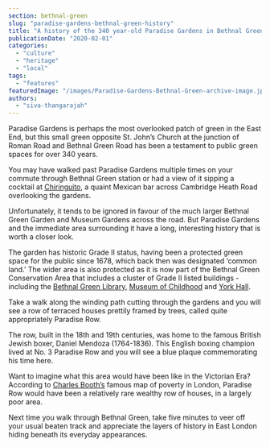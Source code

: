```yaml
---
section: bethnal-green
slug: "paradise-gardens-bethnal-green-history"
title: "A history of the 340 year-old Paradise Gardens in Bethnal Green"
publicationDate: "2020-02-01"
categories: 
  - "culture"
  - "heritage"
  - "local"
tags: 
  - "features"
featuredImage: "/images/Paradise-Gardens-Bethnal-Green-archive-image.jpeg"
authors: 
  - "siva-thangarajah"
---
```


Paradise Gardens is perhaps the most overlooked patch of green in the East End, but this small green opposite St. John’s Church at the junction of Roman Road and Bethnal Green Road has been a testament to public green spaces for over 340 years.

You may have walked past Paradise Gardens multiple times on your commute through Bethnal Green station or had a view of it sipping a cocktail at [Chiringuito](https://bethnalgreen.romanroadlondon.com/chiringuito-cafe-opens-museum-gardens/), a quaint Mexican bar across Cambridge Heath Road overlooking the gardens.

Unfortunately, it tends to be ignored in favour of the much larger Bethnal Green Garden and Museum Gardens across the road. But Paradise Gardens and the immediate area surrounding it have a long, interesting history that is worth a closer look.

The garden has historic Grade II status, having been a protected green space for the public since 1678, which back then was designated ‘common land.’ The wider area is also protected as it is now part of the Bethnal Green Conservation Area that includes a cluster of Grade II listed buildings - including the [Bethnal Green Library,](https://bethnalgreen.romanroadlondon.com/bethnal-green-library-history/) [Museum of Childhood](https://bethnalgreen.romanroadlondon.com/bethnal-green-v-a-museum-of-childhood-history/) and [York Hall](https://bethnalgreen.romanroadlondon.com/york-hall-boxing-heritage-bethnal-green/). 

Take a walk along the winding path cutting through the gardens and you will see a row of terraced houses prettily framed by trees, called quite appropriately Paradise Row.

The row, built in the 18th and 19th centuries, was home to the famous British Jewish boxer, Daniel Mendoza (1764-1836). This English boxing champion lived at No. 3 Paradise Row and you will see a blue plaque commemorating his time here. 

Want to imagine what this area would have been like in the Victorian Era? According to [Charles Booth’s](https://booth.lse.ac.uk/map/14/-0.1174/51.5064/100/0) famous map of poverty in London, Paradise Row would have been a relatively rare wealthy row of houses, in a largely poor area.

Next time you walk through Bethnal Green, take five minutes to veer off your usual beaten track and appreciate the layers of history in East London hiding beneath its everyday appearances.
